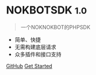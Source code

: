<!-- _coverpage.md -->

<!-- ![logo](_media/icon.svg) -->


# NOKBOTSDK <small>1.0</small>

> 一个NOKNOKBOT的PHPSDK

- 简单、快捷
- 无需构建底层请求
- 众多插件和接口支持

[GitHub](https://github.com/docsifyjs/docsify/)
[Get Started](#docsify)
